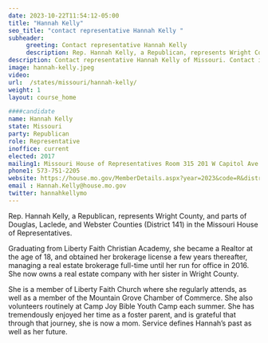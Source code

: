 ```yaml
---
date: 2023-10-22T11:54:12-05:00
title: "Hannah Kelly"
seo_title: "contact representative Hannah Kelly "
subheader:
     greeting: Contact representative Hannah Kelly
     description: Rep. Hannah Kelly, a Republican, represents Wright County, and parts of Douglas, Laclede, and Webster Counties (District 141) in the Missouri House of Representatives.
description: Contact representative Hannah Kelly of Missouri. Contact information for Hannah Kelly includes email address, phone number, and mailing address.
image: hannah-kelly.jpeg
video:
url:  /states/missouri/hannah-kelly/
weight: 1
layout: course_home

####candidate
name: Hannah Kelly
state: Missouri
party: Republican
role: Representative
inoffice: current
elected: 2017
mailing1: Missouri House of Representatives Room 315 201 W Capitol Ave Jefferson City, MO 65101
phone1: 573-751-2205
website: https://house.mo.gov/MemberDetails.aspx?year=2023&code=R&district=141/
email : Hannah.Kelly@house.mo.gov
twitter: hannahkellymo
---
```


Rep. Hannah Kelly, a Republican, represents Wright County, and parts of Douglas, Laclede, and Webster Counties (District 141) in the Missouri House of Representatives.

Graduating from Liberty Faith Christian Academy, she became a Realtor at the age of 18, and obtained her brokerage license a few years thereafter, managing a real estate brokerage full-time until her run for office in 2016. She now owns a real estate company with her sister in Wright County.

She is a member of Liberty Faith Church where she regularly attends, as well as a member of the Mountain Grove Chamber of Commerce. She also volunteers routinely at Camp Joy Bible Youth Camp each summer. She has tremendously enjoyed her time as a foster parent, and is grateful that through that journey, she is now a mom. Service defines Hannah’s past as well as her future.
